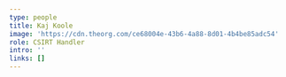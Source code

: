 ```yaml
---
type: people
title: Kaj Koole
image: 'https://cdn.theorg.com/ce68004e-43b6-4a88-8d01-4b4be85adc54'
role: CSIRT Handler
intro: ''
links: []
---
```



